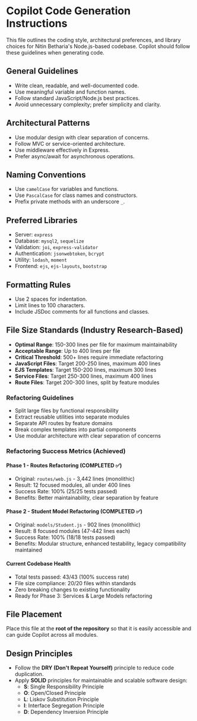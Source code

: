# Copilot Code Generation Instructions

This file outlines the coding style, architectural preferences, and library choices for Nitin Betharia's Node.js-based codebase. Copilot should follow these guidelines when generating code.

## General Guidelines

- Write clean, readable, and well-documented code.
- Use meaningful variable and function names.
- Follow standard JavaScript/Node.js best practices.
- Avoid unnecessary complexity; prefer simplicity and clarity.

## Architectural Patterns

- Use modular design with clear separation of concerns.
- Follow MVC or service-oriented architecture.
- Use middleware effectively in Express.
- Prefer async/await for asynchronous operations.

## Naming Conventions

- Use `camelCase` for variables and functions.
- Use `PascalCase` for class names and constructors.
- Prefix private methods with an underscore `_`.

## Preferred Libraries

- Server: `express`
- Database: `mysql2`, `sequelize`
- Validation: `joi`, `express-validator`
- Authentication: `jsonwebtoken`, `bcrypt`
- Utility: `lodash`, `moment`
- Frontend: `ejs`, `ejs-layouts`, `bootstrap`

## Formatting Rules

- Use 2 spaces for indentation.
- Limit lines to 100 characters.
- Include JSDoc comments for all functions and classes.

## File Size Standards (Industry Research-Based)

- **Optimal Range**: 150-300 lines per file for maximum maintainability
- **Acceptable Range**: Up to 400 lines per file
- **Critical Threshold**: 500+ lines require immediate refactoring
- **JavaScript Files**: Target 200-250 lines, maximum 400 lines
- **EJS Templates**: Target 150-200 lines, maximum 300 lines
- **Service Files**: Target 250-300 lines, maximum 400 lines
- **Route Files**: Target 200-300 lines, split by feature modules

### Refactoring Guidelines

- Split large files by functional responsibility
- Extract reusable utilities into separate modules
- Separate API routes by feature domains
- Break complex templates into partial components
- Use modular architecture with clear separation of concerns

### Refactoring Success Metrics (Achieved)

#### Phase 1 - Routes Refactoring (COMPLETED ✅)

- Original: `routes/web.js` - 3,442 lines (monolithic)
- Result: 12 focused modules, all under 400 lines
- Success Rate: 100% (25/25 tests passed)
- Benefits: Better maintainability, clear separation by feature

#### Phase 2 - Student Model Refactoring (COMPLETED ✅)

- Original: `models/Student.js` - 902 lines (monolithic)
- Result: 8 focused modules (47-442 lines each)
- Success Rate: 100% (18/18 tests passed)
- Benefits: Modular structure, enhanced testability, legacy compatibility maintained

#### Current Codebase Health

- Total tests passed: 43/43 (100% success rate)
- File size compliance: 20/20 files within standards
- Zero breaking changes to existing functionality
- Ready for Phase 3: Services & Large Models refactoring

## File Placement

Place this file at the **root of the repository** so that it is easily accessible and can guide Copilot across all modules.

## Design Principles

- Follow the **DRY (Don't Repeat Yourself)** principle to reduce code duplication.
- Apply **SOLID** principles for maintainable and scalable software design:
   - **S**: Single Responsibility Principle
   - **O**: Open/Closed Principle
   - **L**: Liskov Substitution Principle
   - **I**: Interface Segregation Principle
   - **D**: Dependency Inversion Principle
